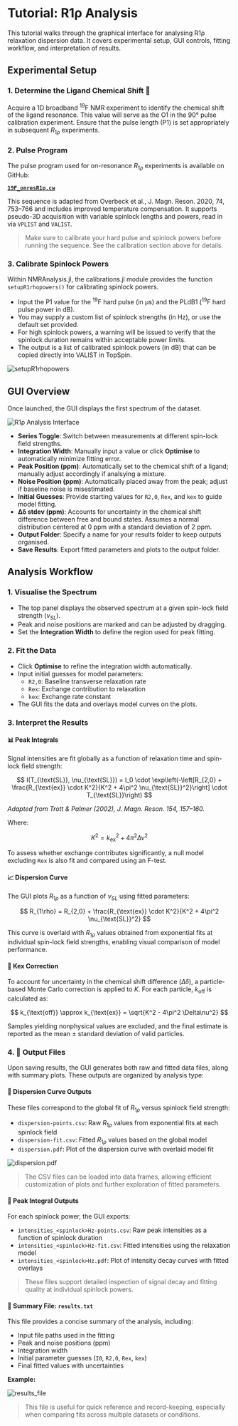 # Tutorial: R1ρ Analysis

This tutorial walks through the graphical interface for analysing R1ρ relaxation dispersion data. It covers experimental setup, GUI controls, fitting workflow, and interpretation of results.

## Experimental Setup 

### 1. Determine the Ligand Chemical Shift 🔎

Acquire a 1D broadband <sup>19</sup>F NMR experiment to identify the chemical shift of the ligand resonance. This value will serve as the O1 in the 90° pulse calibration experiment. Ensure that the pulse length (P1) is set appropriately in subsequent $R_{1ρ}$ experiments.

### 2. Pulse Program

The pulse program used for on-resonance $R_{1ρ}$ experiments is available on GitHub:

**[`19F_onresR1p.cw`](https://github.com/chriswaudby/pp/blob/master/19F_onresR1p.cw)**  

This sequence is adapted from Overbeck et al., J. Magn. Reson. 2020, 74, 753–766 and includes improved temperature compensation. It supports pseudo-3D acquisition with variable spinlock lengths and powers, read in via `VPLIST` and `VALIST`.

> Make sure to calibrate your hard pulse and spinlock powers before running the sequence. See the calibration section above for details.

### 3. Calibrate Spinlock Powers

Within NMRAnalysis.jl, the calibrations.jl module provides the function `setupR1rhopowers()` for calibrating spinlock powers.

- Input the P1 value for the <sup>19</sup>F hard pulse (in μs) and the PLdB1 (<sup>19</sup>F hard pulse power in dB). 
- You may supply a custom list of spinlock strengths (in Hz), or use the default set provided.
- For high spinlock powers, a warning will be issued to verify that the spinlock duration remains within acceptable power limits. 
- The output is a list of calibrated spinlock powers (in dB) that can be copied directly into VALIST in TopSpin. 

![setupR1rhopowers](../assets/setupR1rhopowers.png)

## GUI Overview 

Once launched, the GUI displays the first spectrum of the dataset. 

![R1ρ Analysis Interface](../assets/r1rho-interface.png)

- **Series Toggle**: Switch between measurements at different spin-lock field strengths.
- **Integration Width**: Manually input a value or click **Optimise** to automatically minimize fitting error.
- **Peak Position (ppm)**: Automatically set to the chemical shift of a ligand; manually adjust accordingly if analsying a mixture.
- **Noise Position (ppm)**: Automatically placed away from the peak; adjust if baseline noise is misestimated.
- **Initial Guesses**: Provide starting values for `R2,0`, `Rex`, and `kex` to guide model fitting.
- **Δδ stdev (ppm)**: Accounts for uncertainty in the chemical shift difference between free and bound states. Assumes a normal distribution centered at 0 ppm with a standard deviation of 2 ppm.
- **Output Folder**: Specify a name for your results folder to keep outputs organised.
- **Save Results**: Export fitted parameters and plots to the output folder.

## Analysis Workflow

### 1. Visualise the Spectrum

- The top panel displays the observed spectrum at a given spin-lock field strength ($ν_{SL}$).
- Peak and noise positions are marked and can be adjusted by dragging.
- Set the **Integration Width** to define the region used for peak fitting.

### 2. Fit the Data

- Click **Optimise** to refine the integration width automatically.
- Input initial guesses for model parameters:
  - `R2,0`: Baseline transverse relaxation rate
  - `Rex`: Exchange contribution to relaxation
  - `kex`: Exchange rate constant
- The GUI fits the data and overlays model curves on the plots.

### 3. Interpret the Results

#### 📊 Peak Integrals

Signal intensities are fit globally as a function of relaxation time and spin-lock field strength:

$$
I(T_{\text{SL}}, \nu_{\text{SL}}) = I_0 \cdot \exp\left(-\left[R_{2,0} + \frac{R_{\text{ex}} \cdot K^2}{K^2 + 4\pi^2 \nu_{\text{SL}}^2}\right] \cdot T_{\text{SL}}\right)
$$

*Adapted from Trott & Palmer (2002), J. Magn. Reson. 154, 157–160.*

Where:

$$
K^2 = k_{\text{ex}}^2 + 4\pi^2 \Delta\nu^2
$$

To assess whether exchange contributes significantly, a null model excluding `Rex` is also fit and compared using an F-test.

#### 📈 Dispersion Curve

The GUI plots $R_{1ρ}$ as a function of $ν_{SL}$ using fitted parameters:

$$
R_{1\rho} = R_{2,0} + \frac{R_{\text{ex}} \cdot K^2}{K^2 + 4\pi^2 \nu_{\text{SL}}^2}
$$

This curve is overlaid with $R_{1ρ}$ values obtained from exponential fits at individual spin-lock field strengths, enabling visual comparison of model performance.

#### 🔁 Kex Correction

To account for uncertainty in the chemical shift difference ($Δδ$), a particle-based Monte Carlo correction is applied to $K$. For each particle, $k_{\text{off}}$ is calculated as:

$$
k_{\text{off}} \approx k_{\text{ex}} = \sqrt{K^2 - 4\pi^2 \Delta\nu^2}
$$

Samples yielding nonphysical values are excluded, and the final estimate is reported as the mean ± standard deviation of valid particles.

### 4. 📁 Output Files

Upon saving results, the GUI generates both raw and fitted data files, along with summary plots. These outputs are organized by analysis type:

#### 📄 Dispersion Curve Outputs

These files correspond to the global fit of $R_{1ρ}$ versus spinlock field strength:

- `dispersion-points.csv`: Raw $R_{1ρ}$ values from exponential fits at each spinlock field
- `dispersion-fit.csv`: Fitted $R_{1ρ}$ values based on the global model
- `dispersion.pdf`: Plot of the dispersion curve with overlaid model fit

![dispersion.pdf](../assets/example_results_file.png)

> The CSV files can be loaded into data frames, allowing efficient customization of plots and further exploration of fitted parameters.


#### 📄 Peak Integral Outputs

For each spinlock power, the GUI exports:

- `intensities_<spinlock>Hz-points.csv`: Raw peak intensities as a function of spinlock duration
- `intensities_<spinlock>Hz-fit.csv`: Fitted intensities using the relaxation model
- `intensities_<spinlock>Hz.pdf`: Plot of intensity decay curves with fitted overlays

> These files support detailed inspection of signal decay and fitting quality at individual spinlock powers.
 
 #### 📄 Summary File: `results.txt`

This file provides a concise summary of the analysis, including:

- Input file paths used in the fitting  
- Peak and noise positions (ppm)  
- Integration width  
- Initial parameter guesses (`I0`, `R2,0`, `Rex`, `kex`)  
- Final fitted values with uncertainties  

**Example:**

![results_file](../assets/example_results_file.png)

> This file is useful for quick reference and record-keeping, especially when comparing fits across multiple datasets or conditions.


